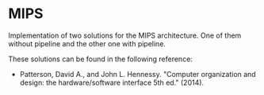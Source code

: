 # MIPS
Implementation of two solutions for the MIPS architecture. One of them without pipeline and the other one with pipeline.

These solutions can be found in the following reference:
 - Patterson, David A., and John L. Hennessy. "Computer organization and design: the hardware/software interface 5th ed." (2014). 